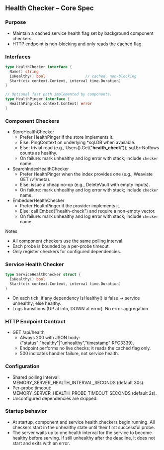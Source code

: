 ## Health Checker – Core Spec

### Purpose
- Maintain a cached service health flag set by background component checkers.
- HTTP endpoint is non-blocking and only reads the cached flag.

### Interfaces
```go
type HealthChecker interface {
  Name() string
  IsHealthy() bool                  // cached, non-blocking
  Start(ctx context.Context, interval time.Duration)
}

// Optional fast path implemented by components.
type HealthPinger interface {
  HealthPing(ctx context.Context) error
}
```

### Component Checkers
- StoreHealthChecker
  - Prefer HealthPinger if the store implements it.
  - Else: PingContext on underlying *sql.DB when available.
  - Else: trivial read (e.g., Users().Get("__health_check__")); sql.ErrNoRows counts as healthy.
  - On failure: mark unhealthy and log error with stack; include `checker` name.
- SearchIndexHealthChecker
  - Prefer HealthPinger when the index provides one (e.g., Weaviate GET /v1/meta).
  - Else: issue a cheap no-op (e.g., DeleteVault with empty inputs).
  - On failure: mark unhealthy and log error with stack; include `checker` name.
- EmbedderHealthChecker
  - Prefer HealthPinger if the provider implements it.
  - Else: call Embed("health-check") and require a non-empty vector.
  - On failure: mark unhealthy and log error with stack; include `checker` name.

Notes
- All component checkers use the same polling interval.
- Each probe is bounded by a per-probe timeout.
- Only register checkers for configured dependencies.

### Service Health Checker
```go
type ServiceHealthChecker struct {
  IsHealthy() bool
  Start(ctx context.Context, interval time.Duration)
}
```
- On each tick: if any dependency IsHealthy() is false → service unhealthy; else healthy.
- Logs transitions (UP at info, DOWN at error). No error aggregation.

### HTTP Endpoint Contract
- GET /api/health
  - Always 200 with JSON body: {"status":"healthy"|"unhealthy","timestamp":RFC3339}.
  - Endpoint performs no live checks; it reads the cached flag only.
  - 500 indicates handler failure, not service health.

### Configuration
- Shared polling interval: MEMORY_SERVER_HEALTH_INTERVAL_SECONDS (default 30s).
- Per-probe timeout: MEMORY_SERVER_HEALTH_PROBE_TIMEOUT_SECONDS (default 2s).
- Unconfigured dependencies are skipped.

### Startup behavior
- At startup, component and service health checkers begin running. All checkers start in the unhealthy state until their first successful probe.
- The server waits up to one health interval for the service to become healthy before serving. If still unhealthy after the deadline, it does not start and exits with an error.


